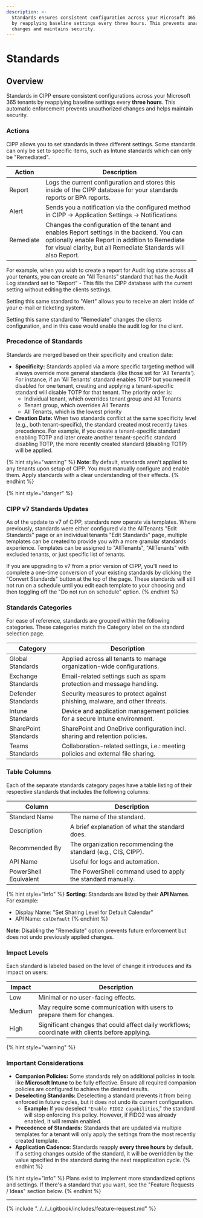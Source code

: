 ```yaml
---
description: >-
  Standards ensures consistent configuration across your Microsoft 365 tenants
  by reapplying baseline settings every three hours. This prevents unauthorized
  changes and maintains security.
---
```


# Standards

## **Overview**

Standards in CIPP ensure consistent configurations across your Microsoft 365 tenants by reapplying baseline settings every **three hours**. This automatic enforcement prevents unauthorized changes and helps maintain security.

### Actions

CIPP allows you to set standards in three different settings. Some standards can only be set to specific items, such as Intune standards which can only be "Remediated".

| Action    | Description                                                                                                                                                                                                     |
| --------- | --------------------------------------------------------------------------------------------------------------------------------------------------------------------------------------------------------------- |
| Report    | Logs the current configuration and stores this inside of the CIPP database for your standards reports or BPA reports.                                                                                           |
| Alert     | Sends you a notification via the configured method in CIPP -> Application Settings -> Notifications                                                                                                             |
| Remediate | Changes the configuration of the tenant and enables Report settings in the backend. You can optionally enable Report in addition to Remediate for visual clarity, but all Remediate Standards will also Report. |

For example, when you wish to create a report for Audit log state across all your tenants, you can create an "All Tenants" standard that has the Audit Log standard set to "Report" - This fills the CIPP database with the current setting without editing the clients settings.

Setting this same standard to "Alert" allows you to receive an alert inside of your e-mail or ticketing system.

Setting this same standard to "Remediate" changes the clients configuration, and in this case would enable the audit log for the client.

### **Precedence of Standards**

Standards are merged based on their specificity and creation date:

* **Specificity:** Standards applied via a more specific targeting method will always override more general standards (like those set for 'All Tenants'). For instance, if an 'All Tenants' standard enables TOTP but you need it disabled for one tenant, creating and applying a tenant-specific standard will disable TOTP for that tenant. The priority order is:
  * Individual tenant, which overrides tenant group and All Tenants
  * Tenant group, which overrides All Tenants
  * All Tenants, which is the lowest priority
* **Creation Date:** When two standards conflict at the same specificity level (e.g., both tenant-specific), the standard created most recently takes precedence. For example, if you create a tenant-specific standard enabling TOTP and later create another tenant-specific standard disabling TOTP, the more recently created standard (disabling TOTP) will be applied.

{% hint style="warning" %}
**Note**: By default, standards aren't applied to any tenants upon setup of CIPP. You must manually configure and enable them. Apply standards with a clear understanding of their effects.
{% endhint %}

{% hint style="danger" %}
### CIPP v7 Standards Updates

As of the update to v7 of CIPP, standards now operate via templates. Where previously, standards were either configured via the AllTenants "Edit Standards" page or an individual tenants "Edit Standards" page, multiple templates can be created to provide you with a more granular standards experience. Templates can be assigned to "AllTenants", "AllTenants" with excluded tenants, or just specific list of tenants.

If you are upgrading to v7 from a prior version of CIPP, you'll need to complete a one-time conversion of your existing standards by clicking the "Convert Standards" button at the top of the page. These standards will still not run on a schedule until you edit each template to your choosing and then toggling off the "Do not run on schedule" option.
{% endhint %}

### **Standards Categories**

For ease of reference, standards are grouped within the following categories. These categories match the Category label on the standard selection page.

| Category             | Description                                                                       |
| -------------------- | --------------------------------------------------------------------------------- |
| Global Standards     | Applied across all tenants to manage organization-wide configurations.            |
| Exchange Standards   | Email-related settings such as spam protection and message handling.              |
| Defender Standards   | Security measures to protect against phishing, malware, and other threats.        |
| Intune Standards     | Device and application management policies for a secure Intune environment.       |
| SharePoint Standards | SharePoint and OneDrive configuration incl. sharing and retention policies.       |
| Teams Standards      | Collaboration-related settings, i.e.: meeting policies and external file sharing. |

### **Table Columns**

Each of the separate standards category pages have a table listing of their respective standards that includes the following columns:

| Column                | Description                                                   |
| --------------------- | ------------------------------------------------------------- |
| Standard Name         | The name of the standard.                                     |
| Description           | A brief explanation of what the standard does.                |
| Recommended By        | The organization recommending the standard (e.g., CIS, CIPP). |
| API Name              | Useful for logs and automation.                               |
| PowerShell Equivalent | The PowerShell command used to apply the standard manually.   |

{% hint style="info" %}
**Sorting:** Standards are listed by their **API Names**. For example:

* Display Name: "Set Sharing Level for Default Calendar"
* API Name: `calDefault`
{% endhint %}

**Note**: Disabling the "Remediate" option prevents future enforcement but does not undo previously applied changes.

### **Impact Levels**

Each standard is labeled based on the level of change it introduces and its impact on users:

| Impact | Description                                                                                     |
| ------ | ----------------------------------------------------------------------------------------------- |
| Low    | Minimal or no user-facing effects.                                                              |
| Medium | May require some communication with users to prepare them for changes.                          |
| High   | Significant changes that could affect daily workflows; coordinate with clients before applying. |

{% hint style="warning" %}
### Important Considerations

* **Companion Policies:** Some standards rely on additional policies in tools like **Microsoft Intune** to be fully effective. Ensure all required companion policies are configured to achieve the desired results.
* **Deselecting Standards:** Deselecting a standard prevents it from being enforced in future cycles, but it does not undo its current configuration.
  * **Example:** If you deselect `"Enable FIDO2 capabilities`," the standard will stop enforcing this policy. However, if FIDO2 was already enabled, it will remain enabled.
* **Precedence of Standards:** Standards that are updated via multiple templates for a tenant will only apply the settings from the most recently created template.
* **Application Cadence:** Standards reapply **every three hours** by default. If a setting changes outside of the standard, it will be overridden by the value specified in the standard during the next reapplication cycle.
{% endhint %}

{% hint style="info" %}
Plans exist to implement more standardized options and settings. If there's a standard that you want, see the "Feature Requests / Ideas" section below.
{% endhint %}

***

{% include "../../../.gitbook/includes/feature-request.md" %}
